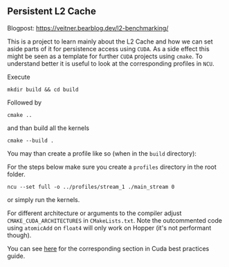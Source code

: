 ## Persistent L2 Cache

Blogpost:
https://veitner.bearblog.dev/l2-benchmarking/

This is a project to learn mainly about the L2 Cache and how we can set aside parts of it for persistence access using `CUDA`.
As a side effect this might be seen as a template for further `CUDA` projects using `cmake`. To understand better it is useful to look at the corresponding profiles in `NCU`.

Execute 

```
mkdir build && cd build
```

Followed by

```
cmake ..
```

and than build all the kernels

```
cmake --build .
```

You may than create a profile like so (when in the `build` directory):

For the steps below make sure you create a `profiles` directory in the root folder.

```
ncu --set full -o ../profiles/stream_1 ./main_stream 0
```

or simply run the kernels.

For different architecture or arguments to the compiler adjust `CMAKE_CUDA_ARCHITECTURES` in `CMakeLists.txt`.
Note the outcommented code using `atomicAdd` on `float4` will only work on Hopper (it's not performant though).

You can see [here](https://docs.nvidia.com/cuda/cuda-c-best-practices-guide/#l2-cache) for the corresponding section in Cuda best practices guide. 
